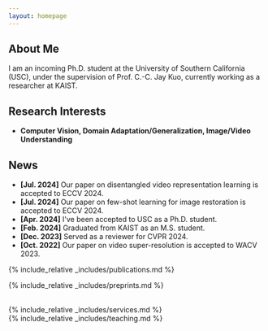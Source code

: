 ```yaml
---
layout: homepage
---
```


## About Me

I am an incoming Ph.D. student at the University of Southern California (USC), under the supervision of Prof. C.-C. Jay Kuo, currently working as a researcher at KAIST.
<!-- I'm an M.S. candidate at School of Computing, <a href="https://www.kaist.ac.kr/en/">Korea Advanced Institute of Science and Technology (KAIST)</a>, advised by <a href="http://cds.kaist.ac.kr/cdsn/?p=29">Prof. Dongman Lee</a>.  -->
<!-- Previously, I was advised by <a href="https://apl.hongik.ac.kr/professor">Prof. Young Yoon</a> in the Department of Computer Engineering, <a href="https://en.hongik.ac.kr/index.do">Hongik University</a>.  -->

## Research Interests

<!-- - **Computer Vision:** image/video understanding, general purpose vision model
- **Machine Learning:** meta-learning, transfer learning, representation learning -->
- **Computer Vision, Domain Adaptation/Generalization, Image/Video Understanding**

## News

- **[Jul. 2024]** Our paper on disentangled video representation learning is accepted to ECCV 2024.
- **[Jul. 2024]** Our paper on few-shot learning for image restoration is accepted to ECCV 2024.
- **[Apr. 2024]** I've been accepted to USC as a Ph.D. student.
- **[Feb. 2024]** Graduated from KAIST as an M.S. student.
- **[Dec. 2023]** Served as a reviewer for CVPR 2024.
- **[Oct. 2022]** Our paper on video super-resolution is accepted to WACV 2023.
<!-- - **[Mar. 2022]** Joined CDSN Lab at KAIST as a M.S. student! -->

{% include_relative _includes/publications.md %}

{% include_relative _includes/preprints.md %}

<!-- {% include_relative _includes/projects.md %} -->
<br>
{% include_relative _includes/services.md %}
<br>
{% include_relative _includes/teaching.md %}
